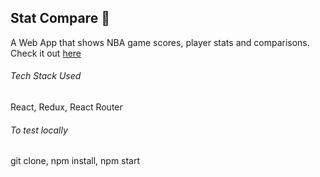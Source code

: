 ## Stat Compare :basketball:

A Web App that shows NBA game scores,
player stats and comparisons. Check it out [here](http://statcompare.surge.sh/)

###### Tech Stack Used

React,
Redux,
React Router

###### To test locally

git clone, npm install, npm start
